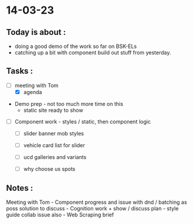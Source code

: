 # 14-03-23

## Today is about :
- doing a good demo of the work so far on BSK-ELs
- catching up a bit with component build out stuff from yesterday.

## Tasks :
- [ ] meeting with Tom
  - [x] agenda

- Demo prep - not too much more time on this
  -  static site ready to show

- [ ] Component work - styles / static, then component logic
  - [ ] slider banner mob styles
  - [ ] vehicle card list for slider
  - [ ] ucd galleries and variants
  - [ ] why choose us spots


## Notes :
Meeting with Tom
    - Component progress and issue with dnd / batching as poss solution to discuss
    - Cognition work + show / discuss plan - style guide collab issue also
    - Web Scraping brief
